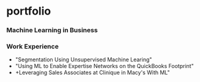 # portfolio

### Machine Learning in Business

### Work Experience
- "Segmentation Using Unsupervised Machine Learing"
- "Using ML to Enable Expertise Networks on the QuickBooks Footprint"
- +Leveraging Sales Associates at Clinique in Macy's With ML" 
